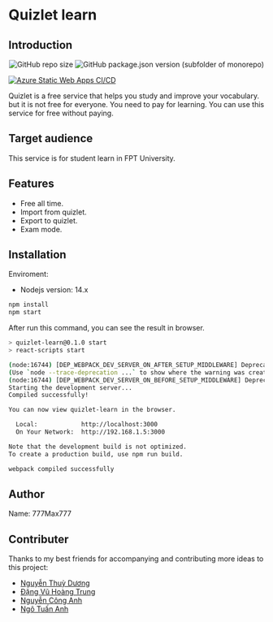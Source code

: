 # Quizlet learn

## Introduction

<div style="text-align: center">
    <img alt="GitHub repo size" src="https://img.shields.io/github/repo-size/AdonisGM/quizlet-learn">
    <img alt="GitHub package.json version (subfolder of monorepo)" src="https://img.shields.io/github/package-json/v/AdonisGM/quizlet-learn?color=green&%2Fpackage.json&label=version%20server">
</div>

[![Azure Static Web Apps CI/CD](https://github.com/AdonisGM/quizlet-learn/actions/workflows/azure-static-web-apps-happy-coast-0ab73bc00.yml/badge.svg?branch=master)](https://github.com/AdonisGM/quizlet-learn/actions/workflows/azure-static-web-apps-happy-coast-0ab73bc00.yml)

Quizlet is a free service that helps you study and improve your vocabulary. but it is not free for everyone. You need to pay for learning. You can use this service for free without paying.

## Target audience

This service is for student learn in FPT University.

## Features

- Free all time.
- Import from quizlet.
- Export to quizlet.
- Exam mode.

## Installation

Enviroment:

- Nodejs version: 14.x

```bash
npm install
npm start
```

After run this command, you can see the result in browser.

```bash
> quizlet-learn@0.1.0 start
> react-scripts start

(node:16744) [DEP_WEBPACK_DEV_SERVER_ON_AFTER_SETUP_MIDDLEWARE] DeprecationWarning: 'onAfterSetupMiddleware' option is deprecated. Please use the 'setupMiddlewares' option.
(Use `node --trace-deprecation ...` to show where the warning was created)
(node:16744) [DEP_WEBPACK_DEV_SERVER_ON_BEFORE_SETUP_MIDDLEWARE] DeprecationWarning: 'onBeforeSetupMiddleware' option is deprecated. Please use the 'setupMiddlewares' option.
Starting the development server...
Compiled successfully!

You can now view quizlet-learn in the browser.

  Local:            http://localhost:3000
  On Your Network:  http://192.168.1.5:3000

Note that the development build is not optimized.
To create a production build, use npm run build.

webpack compiled successfully
```

## Author

Name: 777Max777

## Contributer

Thanks to my best friends for accompanying and contributing more ideas to this project:
- [Nguyễn Thuỳ Dương](https://www.facebook.com/100005918854671/)
- [Đặng Vũ Hoàng Trung](https://www.facebook.com/100004263677832/)
- [Nguyễn Công Anh](https://www.facebook.com/100007253622745/)
- [Ngô Tuấn Anh](https://www.facebook.com/100010114023749/)
